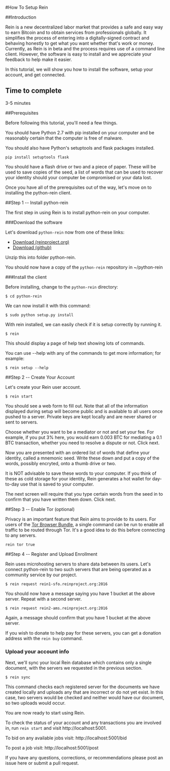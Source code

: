 #How To Setup Rein

##Introduction

Rein is a new decentralized labor market that provides a safe and easy way to earn Bitcoin and to obtain services from professionals globally. It simplifies the process of entering into a digitally-signed contract and behaving honestly to get what you want whether that's work or money. Currently, as Rein is in beta and the process requires use of a command line client. However, the software is easy to install and we appreciate your feedback to help make it easier.

In this tutorial, we will show you how to install the software, setup your account, and get connected.

## Time to complete

3-5 minutes

##Prerequisites

Before following this tutorial, you'll need a few things.

You should have Python 2.7 with pip installed on your computer and be reasonably certain that the computer is free of malware.

You should also have Python's setuptools and flask packages installed.

    pip install setuptools flask

You should have a flash drive or two and a piece of paper. These will be used to save copies of the seed, a list of words that can be used to recover your identity should your computer be compromised or your data lost.

Once you have all of the prerequisites out of the way, let's move on to installing the python-rein client.

##Step 1 -- Install python-rein

The first step in using Rein is to install python-rein on your computer.

###Download the software    

Let's download `python-rein` now from one of these links:

 * [Download (reinproject.org)](https://reinproject.org/bin/latest)
 * [Download (github)](https://github.com/ReinProject/python-rein/archive/v0.3.0-beta.zip)

Unzip this into folder python-rein.

You should now have a copy of the `python-rein` repository in ~/python-rein

###Install the client

Before installing, change to the `python-rein` directory:

    $ cd python-rein

We can now install it with this command:

    $ sudo python setup.py install

With rein installed, we can easily check if it is setup correctly by running it.

    $ rein
    
This should display a page of help text showing lots of commands.

You can use --help with any of the commands to get more information; for example:

    $ rein setup --help

##Step 2 -- Create Your Account

Let's create your Rein user account.

    $ rein start
    
You should see a web form to fill out. Note that all of the information displayed during setup will become public and is available to all users once pushed to a server. Private keys are kept locally and are never shared or sent to servers.

Choose whether you want to be a mediator or not and set your fee. For example, if you put 3% here, you would earn 0.003 BTC for mediating a 0.1 BTC transaction, whether you need to resolve a dispute or not. Click next.

Now you are presented with an ordered list of words that define your identity, called a mnemonic seed. Write these down and put a copy of the words, possibly encryted, onto a thumb drive or two. 

It is NOT advisable to save these words to your computer. If you think of these as cold storage for your identity, Rein generates a hot wallet for day-to-day use that is saved to your computer.

The next screen will require that you type certain words from the seed in to confirm that you have written them down. Click next.

##Step 3 -- Enable Tor (optional)

Privacy is an important feature that Rein aims to provide to its users. For users of the [Tor Browser Bundle](https://www.torproject.org), a single command can be run to enable all traffic to be routed through Tor. It's a good idea to do this before connecting to any servers.

    rein tor true

##Step 4 -- Register and Upload Enrollment

Rein uses microhosting servers to share data between its users. Let's connect python-rein to two such servers that are being operated as a community service by our project.

    $ rein request rein1-sfo.reinproject.org:2016
    
You should now have a message saying you have 1 bucket at the above server. Repeat with a second server.

    $ rein request rein2-ams.reinproject.org:2016

Again, a message should confirm that you have 1 bucket at the above server.

If you wish to donate to help pay for these servers, you can get a donation address with the `rein buy` command.

### Upload your account info 

Next, we'll sync your local Rein database which contains only a single document, with the servers we requested in the previous section.

    $ rein sync

This command checks each registered server for the documents we have created locally and uploads any that are incorrect or do not yet exist. In this case, two servers would be checked and neither would have our document, so two uploads would occur.

You are now ready to start using Rein.

To check the status of your account and any transactions you are involved in, run `rein start` and visit http://localhost:5001.

To bid on any available jobs visit: http://localhost:5001/bid

To post a job visit: http://localhost:5001/post

If you have any questions, corrections, or recommendations please post an issue here or submit a pull request.

